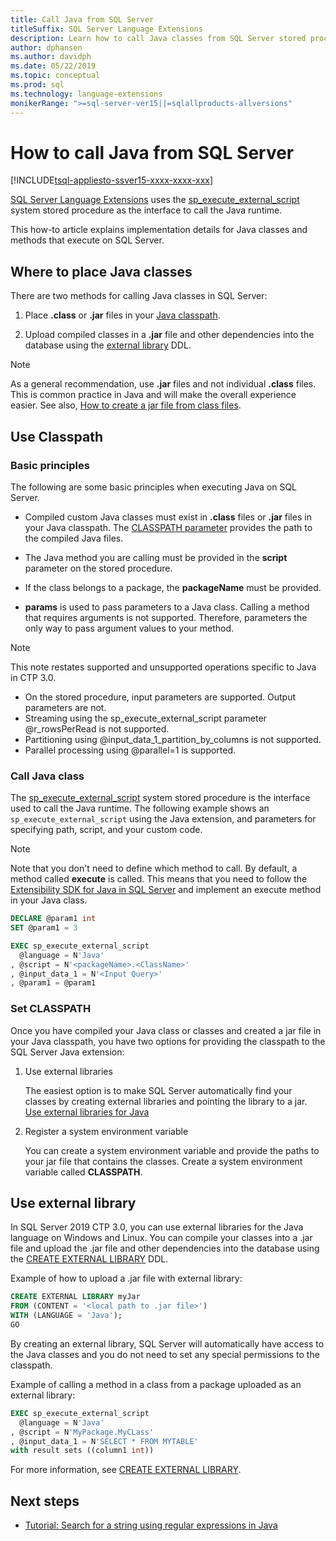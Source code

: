 ```yaml
---
title: Call Java from SQL Server
titleSuffix: SQL Server Language Extensions
description: Learn how to call Java classes from SQL Server stored procedures using the Java programming language extension in SQL Server 2019.
author: dphansen
ms.author: davidph 
ms.date: 05/22/2019
ms.topic: conceptual
ms.prod: sql
ms.technology: language-extensions
monikerRange: ">=sql-server-ver15||=sqlallproducts-allversions"
---
```

# How to call Java from SQL Server
[!INCLUDE[tsql-appliesto-ssver15-xxxx-xxxx-xxx](../../includes/tsql-appliesto-ssver15-xxxx-xxxx-xxx.md)]

[SQL Server Language Extensions](../language-extensions-overview.md) uses the [sp_execute_external_script](https://docs.microsoft.com/sql/relational-databases/system-stored-procedures/sp-execute-external-script-transact-sql) system stored procedure as the interface to call the Java runtime. 

This how-to article explains implementation details for Java classes and methods that execute on SQL Server.

## Where to place Java classes

There are two methods for calling Java classes in SQL Server:

1. Place **.class** or **.jar** files in your [Java classpath](#classpath). 

2. Upload compiled classes in a **.jar** file and other dependencies into the database using the [external library](#external-library) DDL. 

> [!NOTE]
> As a general recommendation, use **.jar** files and not individual **.class** files. This is common practice in Java and will make the overall experience easier. See also, [How to create a jar file from class files](create-a-java-jar-file-from-class-files.md).

<a name="classpath"></a>

## Use Classpath

### Basic principles

The following are some basic principles when executing Java on SQL Server.

* Compiled custom Java classes must exist in **.class** files or **.jar** files in your Java classpath. The [CLASSPATH parameter](#set-classpath) provides the path to the compiled Java files. 

* The Java method you are calling must be provided in the **script** parameter on the stored procedure.

* If the class belongs to a package, the **packageName** must be provided.

* **params** is used to pass parameters to a Java class. Calling a method that requires arguments is not supported. Therefore, parameters the only way to pass argument values to your method. 

> [!NOTE]
> This note restates supported and unsupported operations specific to Java in CTP 3.0.
> * On the stored procedure, input parameters are supported. Output parameters are not.
> * Streaming using the sp_execute_external_script parameter @r_rowsPerRead is not supported.
> * Partitioning using @input_data_1_partition_by_columns is not supported.
> * Parallel processing using @parallel=1 is supported.

### Call Java class

The [sp_execute_external_script](https://docs.microsoft.com/sql/relational-databases/system-stored-procedures/sp-execute-external-script-transact-sql) system stored procedure is the interface used to call the Java runtime. The following example shows an `sp_execute_external_script` using the Java extension, and parameters for specifying path, script, and your custom code.

> [!NOTE]
> Note that you don't need to define which method to call. By default, a method called **execute** is called. This means that you need to follow the [Extensibility SDK for Java in SQL Server](extensibility-sdk-java-sql-server.md) and implement an execute method in your Java class.

```sql
DECLARE @param1 int
SET @param1 = 3

EXEC sp_execute_external_script
  @language = N'Java'
, @script = N'<packageName>.<ClassName>'
, @input_data_1 = N'<Input Query>'
, @param1 = @param1
```

<a name="set-classpath"></a>

### Set CLASSPATH

Once you have compiled your Java class or classes and created a jar file in your Java classpath, you have two options for providing the classpath to the SQL Server Java extension:

1. Use external libraries

    The easiest option is to make SQL Server automatically find your classes by creating external libraries and pointing the library to a jar. [Use external libraries for Java](#external-library)

2. Register a system environment variable

    You can create a system environment variable and provide the paths to your jar file that contains the classes. Create a system environment variable called **CLASSPATH**.

<a name="external-library"></a>

## Use external library

In SQL Server 2019 CTP 3.0, you can use external libraries for the Java language on Windows and Linux. You can compile your classes into a .jar file and upload the .jar file and other dependencies into the database using the [CREATE EXTERNAL LIBRARY](https://docs.microsoft.com/sql/t-sql/statements/create-external-library-transact-sql) DDL.

Example of how to upload a .jar file with external library:

```sql 
CREATE EXTERNAL LIBRARY myJar
FROM (CONTENT = '<local path to .jar file>') 
WITH (LANGUAGE = 'Java'); 
GO
```

By creating an external library, SQL Server will automatically have access to the Java classes and you do not need to set any special permissions to the classpath.

Example of calling a method in a class from a package uploaded as an external library:

```sql
EXEC sp_execute_external_script
  @language = N'Java'
, @script = N'MyPackage.MyCLass'
, @input_data_1 = N'SELECT * FROM MYTABLE'
with result sets ((column1 int))
```

For more information, see [CREATE EXTERNAL LIBRARY](https://docs.microsoft.com/sql/t-sql/statements/create-external-library-transact-sql).

## Next steps

+ [Tutorial: Search for a string using regular expressions in Java](../tutorials/search-for-string-using-regular-expressions-in-java.md)